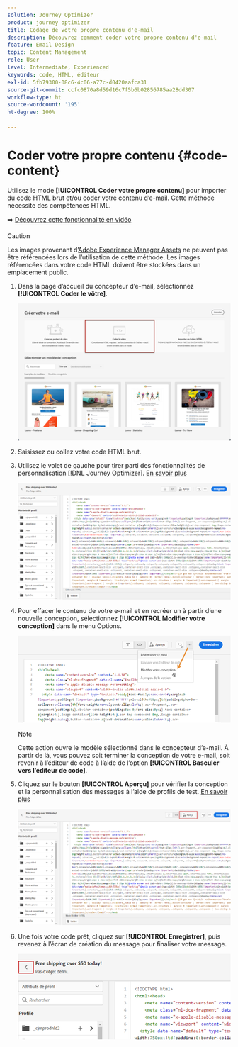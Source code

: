 ```yaml
---
solution: Journey Optimizer
product: journey optimizer
title: Codage de votre propre contenu d'e-mail
description: Découvrez comment coder votre propre contenu d'e-mail
feature: Email Design
topic: Content Management
role: User
level: Intermediate, Experienced
keywords: code, HTML, éditeur
exl-id: 5fb79300-08c6-4c06-a77c-d0420aafca31
source-git-commit: ccfc0870a8d59d16c7f5b6b02856785aa28dd307
workflow-type: ht
source-wordcount: '195'
ht-degree: 100%

---
```


# Coder votre propre contenu {#code-content}

Utilisez le mode **[!UICONTROL Coder votre propre contenu]** pour importer du code HTML brut et/ou coder votre contenu d’e-mail. Cette méthode nécessite des compétences HTML.

➡️ [Découvrez cette fonctionnalité en vidéo](#video)

>[!CAUTION]
>
> Les images provenant d’[Adobe Experience Manager Assets](../integrations/assets.md) ne peuvent pas être référencées lors de l’utilisation de cette méthode. Les images référencées dans votre code HTML doivent être stockées dans un emplacement public.

1. Dans la page d’accueil du concepteur d’e-mail, sélectionnez **[!UICONTROL Coder le vôtre]**.

   ![](assets/code-your-own.png)

1. Saisissez ou collez votre code HTML brut.

1. Utilisez le volet de gauche pour tirer parti des fonctionnalités de personnalisation [!DNL Journey Optimizer]. [En savoir plus](../personalization/personalize.md)

   ![](assets/code-editor.png)

1. Pour effacer le contenu de votre e-mail et en recréer un à partir d’une nouvelle conception, sélectionnez **[!UICONTROL Modifier votre conception]** dans le menu Options.

   ![](assets/code-editor-change-design.png)

   >[!NOTE]
   >
   >Cette action ouvre le modèle sélectionné dans le concepteur d’e-mail. À partir de là, vous pouvez soit terminer la conception de votre e-mail, soit revenir à l’éditeur de code à l’aide de l’option **[!UICONTROL Basculer vers l’éditeur de code]**.

1. Cliquez sur le bouton **[!UICONTROL Aperçu]** pour vérifier la conception et la personnalisation des messages à l’aide de profils de test. [En savoir plus](../content-management/preview-test.md)

   ![](assets/code-editor-preview.png)

1. Une fois votre code prêt, cliquez sur **[!UICONTROL Enregistrer]**, puis revenez à l’écran de création du message pour finaliser votre message.

   ![](assets/code-editor-save.png)
